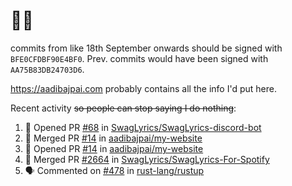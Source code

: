 # 👋🏻
<!--
**aadibajpai/aadibajpai** is a ✨ _special_ ✨ repository because its `README.md` (this file) appears on your GitHub profile.
-->
commits from like 18th September onwards should be signed with `BFE0CFDBF90E4BF0`. Prev. commits would have been signed with `AA75B83DB24703D6`.

https://aadibajpai.com probably contains all the info I'd put here.

Recent activity ~~so people can stop saying I do nothing~~:
<!--START_SECTION:activity-->
1. 💪 Opened PR [#68](https://github.com/SwagLyrics/SwagLyrics-discord-bot/pull/68) in [SwagLyrics/SwagLyrics-discord-bot](https://github.com/SwagLyrics/SwagLyrics-discord-bot)
2. 🎉 Merged PR [#14](https://github.com/aadibajpai/my-website/pull/14) in [aadibajpai/my-website](https://github.com/aadibajpai/my-website)
3. 💪 Opened PR [#14](https://github.com/aadibajpai/my-website/pull/14) in [aadibajpai/my-website](https://github.com/aadibajpai/my-website)
4. 🎉 Merged PR [#2664](https://github.com/SwagLyrics/SwagLyrics-For-Spotify/pull/2664) in [SwagLyrics/SwagLyrics-For-Spotify](https://github.com/SwagLyrics/SwagLyrics-For-Spotify)
5. 🗣 Commented on [#478](https://github.com/rust-lang/rustup/issues/478) in [rust-lang/rustup](https://github.com/rust-lang/rustup)
<!--END_SECTION:activity-->
